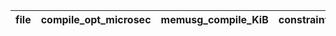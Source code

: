 | file |  compile_opt_microsec |  memusg_compile_KiB |  constraints |
| ---- | --------------------- | ------------------- | ------------ |
